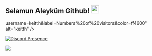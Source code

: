 ## Selamun Aleyküm Github! <img src="https://cdn.discordapp.com/emojis/888711638755188766.png" width="25px">

username=keitth&label=Numbers%20of%20visitors&color=ff4600" alt="keitth" />

[![Discord Presence](https://lanyard-profile-readme.vercel.app/api/933462930995941426?theme=dark&bg=18191c&animated=false&hideDiscrim=true&borderRadius=30px)](https://discord.com/users/933462930995941426)

<p align="left">
<a href="https://discord.com/users/933462930995941426" target"blank_"><img src="https://img.shields.io/badge/Discord-355feb?style=for-the-badge&logo=discord&logoColor=white"></a>


